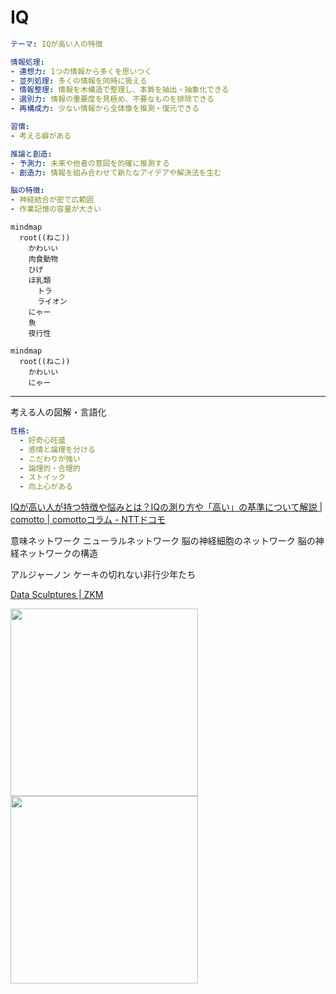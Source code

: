 # IQ

<script setup>
import NetworkVisualization3D from './NetworkVisualization3D.vue'
</script>

<NetworkVisualization3D />

```yaml
テーマ: IQが高い人の特徴

情報処理:
- 連想力: 1つの情報から多くを思いつく
- 並列処理: 多くの情報を同時に扱える
- 情報整理: 情報を木構造で整理し、本質を抽出・抽象化できる
- 選別力: 情報の重要度を見極め、不要なものを排除できる
- 再構成力: 少ない情報から全体像を推測・復元できる

習慣:
- 考える癖がある

推論と創造:
- 予測力: 未来や他者の意図を的確に推測する
- 創造力: 情報を組み合わせて新たなアイデアや解決法を生む

脳の特徴:
- 神経結合が密で広範囲
- 作業記憶の容量が大きい
```

```mermaid
mindmap
  root((ねこ))
    かわいい
    肉食動物
    ひげ
    ほ乳類
      トラ
      ライオン
    にゃー
    魚
    夜行性

```

```mermaid
mindmap
  root((ねこ))
    かわいい
    にゃー
```

---

考える人の図解・言語化


```yaml
性格:
  - 好奇心旺盛
  - 感情と論理を分ける
  - こだわりが強い
  - 論理的・合理的
  - ストイック
  - 向上心がある
```


[IQが高い人が持つ特徴や悩みとは？IQの測り方や「高い」の基準について解説 | comotto | comottoコラム - NTTドコモ](https://comotto.docomo.ne.jp/column/00000176-2/)


意味ネットワーク
ニューラルネットワーク
脳の神経細胞のネットワーク
脳の神経ネットワークの構造


アルジャーノン
ケーキの切れない非行少年たち

[Data Sculptures | ZKM](https://zkm.de/en/data-sculptures)

<img src="https://png.pngtree.com/png-vector/20231019/ourmid/pngtree-3d-illustration-of-hashtags-network-png-image_10241857.png" width="300"><img src="https://p.turbosquid.com/ts-thumb/Xk/Hsg9id/1n/neuralnetworka/png/1628157631/600x600/fit_q87/16b47e011a48f1aaf5d612adea25d1b21ef55c3e/neuralnetworka.jpg" width="300">
